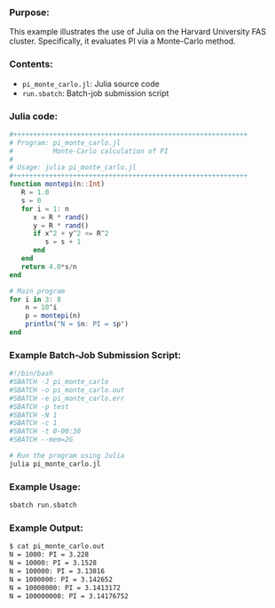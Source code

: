 ### Purpose:
This example illustrates the use of Julia on the Harvard University
FAS cluster. Specifically, it evaluates PI via a Monte-Carlo method.


### Contents:
* <code>pi\_monte\_carlo.jl</code>: Julia source code
* <code>run.sbatch</code>: Batch-job submission script

### Julia code:
```julia
#+++++++++++++++++++++++++++++++++++++++++++++++++++++++++++
# Program: pi_monte_carlo.jl
#          Monte-Carlo calculation of PI
#
# Usage: julia pi_monte_carlo.jl
#+++++++++++++++++++++++++++++++++++++++++++++++++++++++++++
function montepi(n::Int)
   R = 1.0
   s = 0
   for i = 1: n
      x = R * rand()
      y = R * rand()
      if x^2 + y^2 <= R^2
         s = s + 1
      end
   end
   return 4.0*s/n
end

# Main program
for i in 3: 8
    n = 10^i
    p = montepi(n)
    println("N = $n: PI = $p")
end
```

### Example Batch-Job Submission Script:
```bash
#!/bin/bash
#SBATCH -J pi_monte_carlo
#SBATCH -o pi_monte_carlo.out
#SBATCH -e pi_monte_carlo.err
#SBATCH -p test
#SBATCH -N 1
#SBATCH -c 1
#SBATCH -t 0-00:30
#SBATCH --mem=2G

# Run the program using Julia
julia pi_monte_carlo.jl
```

### Example Usage:
```bash
sbatch run.sbatch
```

### Example Output:
```bash
$ cat pi_monte_carlo.out 
N = 1000: PI = 3.228
N = 10000: PI = 3.1528
N = 100000: PI = 3.13816
N = 1000000: PI = 3.142652
N = 10000000: PI = 3.1413172
N = 100000000: PI = 3.14176752
```
